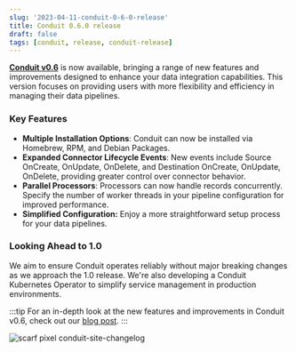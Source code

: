 ```yaml
---
slug: '2023-04-11-conduit-0-6-0-release'
title: Conduit 0.6.0 release
draft: false
tags: [conduit, release, conduit-release]
---
```


[**Conduit v0.6**](https://github.com/ConduitIO/conduit/releases/tag/v0.6.0) is now available, bringing a range of new features and improvements designed to enhance your data integration capabilities. This version focuses on providing users with more flexibility and efficiency in managing their data pipelines.

<!--truncate-->

### Key Features

- **Multiple Installation Options**: Conduit can now be installed via Homebrew, RPM, and Debian Packages.
- **Expanded Connector Lifecycle Events**: New events include Source OnCreate, OnUpdate, OnDelete, and Destination OnCreate, OnUpdate, OnDelete, providing greater control over connector behavior.
- **Parallel Processors**: Processors can now handle records concurrently. Specify the number of worker threads in your pipeline configuration for improved performance.
- **Simplified Configuration:** Enjoy a more straightforward setup process for your data pipelines.

### Looking Ahead to 1.0

We aim to ensure Conduit operates reliably without major breaking changes as we approach the 1.0 release. We're also developing a Conduit Kubernetes Operator to simplify service management in production environments.

:::tip
For an in-depth look at the new features and improvements in Conduit v0.6, check out our [blog post](https://meroxa.com/blog/conduit-0.6/).
:::

![scarf pixel conduit-site-changelog](https://static.scarf.sh/a.png?x-pxid=b43cda70-9a98-4938-8857-471cc05e99c5)
